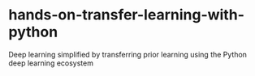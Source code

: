 # hands-on-transfer-learning-with-python
Deep learning simplified by transferring prior learning using the Python deep learning ecosystem
